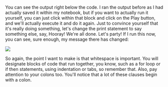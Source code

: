 
You can see the output right below the code. I ran the output before as I had actually saved it within my notebook, but if you want to actually run it yourself, you can just click within that block and click on the Play button, and we'll actually execute it and do it again. Just to convince yourself that it's really doing something, let's change the print statement to say something else, say, Hooray! We're all done. Let's party! If I run this now, you can see, sure enough, my message there has changed:

![](https://github.com/fenago/katacoda-scenarios/raw/master/datascience-machine-learning/datascience-machine-learning-chapter-01/steps/8/1.png)

So again, the point I want to make is that whitespace is important. You will designate blocks of code that run together, you know, such as a for loop or if then statements, using indentation or tabs, so remember that. Also, pay attention to your colons too. You'll notice that a lot of these clauses begin with a colon.